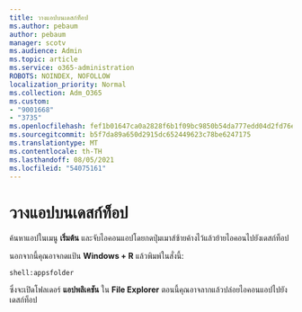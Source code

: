 ```yaml
---
title: วางแอปบนเดสก์ท็อป
ms.author: pebaum
author: pebaum
manager: scotv
ms.audience: Admin
ms.topic: article
ms.service: o365-administration
ROBOTS: NOINDEX, NOFOLLOW
localization_priority: Normal
ms.collection: Adm_O365
ms.custom:
- "9001668"
- "3735"
ms.openlocfilehash: fef1b01647ca0a2828f6b1f09bc9850b54da777edd04d2fd76e6c79579fbefcc
ms.sourcegitcommit: b5f7da89a650d2915dc652449623c78be6247175
ms.translationtype: MT
ms.contentlocale: th-TH
ms.lasthandoff: 08/05/2021
ms.locfileid: "54075161"
---
```

# <a name="put-apps-on-the-desktop"></a>วางแอปบนเดสก์ท็อป

ค้นหาแอปในเมนู **เริ่มต้น** และจับไอคอนแอปโดยกดปุ่มเมาส์ซ้ายค้างไว้แล้วย้ายไอคอนไปยังเดสก์ท็อป

นอกจากนี้คุณอาจกดแป้น **Windows + R** แล้วพิมพ์ในสั่งนี้:

`shell:appsfolder`

ซึ่งจะเปิดโฟลเดอร์ **แอปพลิเคชัน** ใน **File Explorer** ตอนนี้คุณอาจลากแล้วปล่อยไอคอนแอปไปยังเดสก์ท็อป
